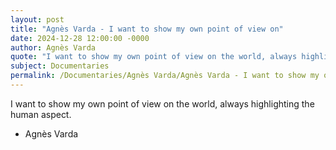 ```yaml
---
layout: post
title: "Agnès Varda - I want to show my own point of view on"
date: 2024-12-28 12:00:00 -0000
author: Agnès Varda
quote: "I want to show my own point of view on the world, always highlighting the human aspect."
subject: Documentaries
permalink: /Documentaries/Agnès Varda/Agnès Varda - I want to show my own point of view on
---
```


I want to show my own point of view on the world, always highlighting the human aspect.

- Agnès Varda
